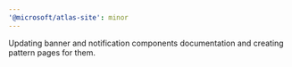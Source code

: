 ```yaml
---
'@microsoft/atlas-site': minor
---
```


Updating banner and notification components documentation and creating pattern pages for them.
